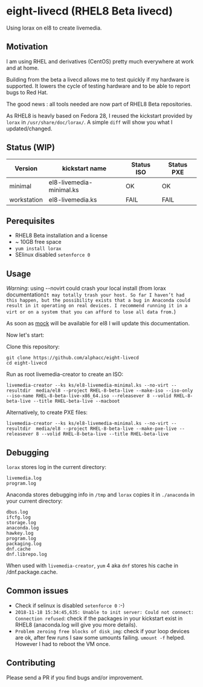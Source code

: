 # eight-livecd (RHEL8 Beta livecd)

Using lorax on el8 to create livemedia.

## Motivation

I am using RHEL and derivatives (CentOS) pretty much everywhere at work and at home.

Building from the beta a livecd allows me to test quickly if my hardware is supported.
It lowers the cycle of testing hardware and to be able to report bugs to Red Hat.

The good news : all tools needed are now part of RHEL8 Beta repositories.

As RHEL8 is heavly based on Fedora 28, I reused the kickstart provided by `lorax` in `/usr/share/doc/lorax/`.
A simple `diff` will show you what I updated/changed.

## Status (WIP)

| Version | kickstart name | Status ISO | Status PXE |
| ------- | -------------- | ---------- | ---------- |
| minimal | el8-livemedia-minimal.ks | OK | OK |
| workstation | el8-livemedia.ks | FAIL | FAIL |

## Perequisites

 * RHEL8 Beta installation and a license
 * ~ 10GB free space
 * `yum install lorax`
 * SElinux disabled `setenforce 0`

## Usage

*Warning*: using --novirt could crash your local install (from lorax documentation```It may totally trash your host. So far I haven’t had this happen, but the possibility exists that a bug in Anaconda could result in it operating on real devices. I recommend running it in a virt or on a system that you can afford to lose all data from.```)

As soon as [mock](https://github.com/rpm-software-management/mock/wiki) will be available for el8 I will update this documentation.

Now let's start:

Clone this repository:
```
git clone https://github.com/alphacc/eight-livecd
cd eight-livecd
```

Run as root livemedia-creator to create an ISO:
```
livemedia-creator --ks ks/el8-livemedia-minimal.ks --no-virt --resultdir  media/el8 --project RHEL-8-beta-live --make-iso --iso-only --iso-name RHEL-8-beta-live-x86_64.iso --releasever 8 --volid RHEL-8-beta-live --title RHEL-beta-live --macboot
```

Alternatively, to create PXE files:
```
livemedia-creator --ks ks/el8-livemedia-minimal.ks --no-virt --resultdir  media/el8 --project RHEL-8-beta-live --make-pxe-live --releasever 8 --volid RHEL-8-beta-live --title RHEL-beta-live
```

## Debugging

`lorax` stores log in the current directory:
```
livemedia.log
program.log
```

Anaconda stores debugging info in `/tmp` and `lorax` copies it in `./anaconda` in your current directory:
```
dbus.log
ifcfg.log
storage.log
anaconda.log
hawkey.log
program.log
packaging.log
dnf.cache
dnf.librepo.log
```

When used with `livemedia-creator`, `yum` 4 aka `dnf` stores his cache in /dnf.package.cache.

## Common issues

 * Check if selinux is disabled `setenforce 0` :-)
 * ```2018-11-18 15:34:45,635: Unable to init server: Could not connect: Connection refused```: check if the packages in your kickstart exist in RHEL8 (anaconda.log will give you more details).
 * ```Problem zeroing free blocks of disk_img```: check if your loop devices are ok, after few runs I saw some umounts failing. `umount -f` helped. However I had to reboot the VM once.

## Contributing

Please send a PR if you find bugs and/or improvement.
